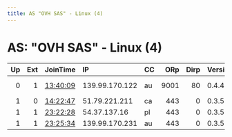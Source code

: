 ```yaml
---
title: AS "OVH SAS" - Linux (4)
---
```


# AS: "OVH SAS" - Linux (4)

|   Up |   Ext | JoinTime                                                                                            | IP             | CC   |   ORp |   Dirp | Version   | Contact                  | Nickname        |   eFamMembers |
|-----:|------:|:----------------------------------------------------------------------------------------------------|:---------------|:-----|------:|-------:|:----------|:-------------------------|:----------------|--------------:|
|    0 |     1 | [13:40:09](https://metrics.torproject.org/rs.html#details/649F0194DC0339996F7F74F7C3A66BC0C4BC9B91) | 139.99.170.122 | au   |  9001 |     80 | 0.4.4.6   | rka0x3d at gmail dot com | rkaexitnode     |             1 |
|    1 |     0 | [14:22:47](https://metrics.torproject.org/rs.html#details/06D660DA972A288630EDBC39F1B26487B0D57D45) | 51.79.221.211  | ca   |   443 |      0 | 0.3.5.12  | tor@middle.com           | MiddleGuardNode |             1 |
|    1 |     1 | [23:22:28](https://metrics.torproject.org/rs.html#details/86A7ECD09E6730DC0C6B010EDE06AA998D7C4B21) | 54.37.137.16   | pl   |   443 |      0 | 0.3.5.12  | admin@torexitnode.com    | TorExitNode1    |             1 |
|    1 |     1 | [23:25:34](https://metrics.torproject.org/rs.html#details/B8E65BF99F09638E3C201D19BD84977076364197) | 139.99.170.231 | au   |   443 |      0 | 0.3.5.12  | relay@torexit.com        | ATorExitNode    |             1 |
